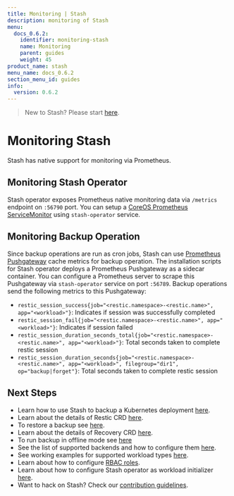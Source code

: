 ```yaml
---
title: Monitoring | Stash
description: monitoring of Stash
menu:
  docs_0.6.2:
    identifier: monitoring-stash
    name: Monitoring
    parent: guides
    weight: 45
product_name: stash
menu_name: docs_0.6.2
section_menu_id: guides
info:
  version: 0.6.2
---
```


> New to Stash? Please start [here](/docs/0.6.2/concepts/README).

# Monitoring Stash

Stash has native support for monitoring via Prometheus.

## Monitoring Stash Operator
Stash operator exposes Prometheus native monitoring data via `/metrics` endpoint on `:56790` port. You can setup a [CoreOS Prometheus ServiceMonitor](https://github.com/coreos/prometheus-operator) using `stash-operator` service.

## Monitoring Backup Operation
Since backup operations are run as cron jobs, Stash can use [Prometheus Pushgateway](https://github.com/prometheus/pushgateway) cache metrics for backup operation. The installation scripts for Stash operator deploys a Prometheus Pushgateway as a sidecar container. You can configure a Prometheus server to scrape this Pushgateway via `stash-operator` service on port `:56789`. Backup operations send the following metrics to this Pushgateway:

 - `restic_session_success{job="<restic.namespace>-<restic.name>", app="<workload>"}`: Indicates if session was successfully completed
 - `restic_session_fail{job="<restic.namespace>-<restic.name>", app="<workload>"}`: Indicates if session failed
 - `restic_session_duration_seconds_total{job="<restic.namespace>-<restic.name>", app="<workload>"}`: Total seconds taken to complete restic session
 - `restic_session_duration_seconds{job="<restic.namespace>-<restic.name>", app="<workload>", filegroup="dir1", op="backup|forget"}`: Total seconds taken to complete restic session

## Next Steps

- Learn how to use Stash to backup a Kubernetes deployment [here](/docs/0.6.2/guides/backup).
- Learn about the details of Restic CRD [here](/docs/0.6.2/concepts/crds/restic).
- To restore a backup see [here](/docs/0.6.2/guides/restore).
- Learn about the details of Recovery CRD [here](/docs/0.6.2/concepts/crds/recovery).
- To run backup in offline mode see [here](/docs/0.6.2/guides/offline_backup)
- See the list of supported backends and how to configure them [here](/docs/0.6.2/guides/backends).
- See working examples for supported workload types [here](/docs/0.6.2/guides/workloads).
- Learn about how to configure [RBAC roles](/docs/0.6.2/guides/rbac).
- Learn about how to configure Stash operator as workload initializer [here](/docs/0.6.2/guides/initializer).
- Want to hack on Stash? Check our [contribution guidelines](/docs/0.6.2/CONTRIBUTING).